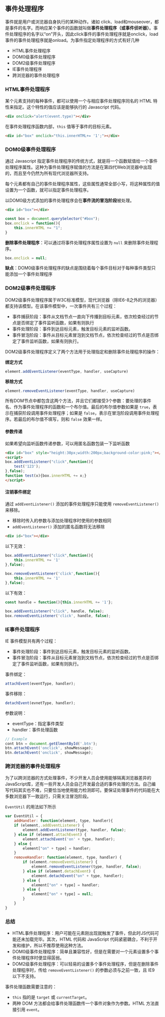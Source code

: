 ## 事件处理程序

事件就是用户或浏览器自身执行的某种动作。诸如 click、load和mouseover，都是事件的名字。而响应某个事件的函数就叫做**事件处理程序（或事件侦听器）**。事件处理程序的名字以“on”开头，因此click事件的事件处理程序就是onclick，load事件的事件处理程序就是onload。为事件指定处理程序的方式有好几种

- HTML事件处理程序
- DOM0级事件处理程序
- DOM2级事件处理程序
- IE事件处理程序
- 跨浏览器的事件处理程序

### HTML事件处理程序

某个元素支持的每种事件，都可以使用一个与相应事件处理程序同名的 HTML 特性来指定。这个特性的值应该是能够执行的 Javascript 代码。

```html
<div onclick="alert(event.type)"></div>
```

在事件处理程序函数内部，`this` 值等于事件的目标元素。

```html
<div id="box" onclick="this.innerHTML+= '1';"></div>
```

### DOM0级事件处理程序

通过 Javascript 指定事件处理程序的传统方式，就是将一个函数赋值给一个事件处理程序属性。这种为事件处理程序赋值的方法是在第四代Web浏览器中出现的，而且至今仍然为所有现代浏览器所支持。

每个元素都有自己的事件处理程序属性，这些属性通常全部小写，将这种属性的值设置为一个函数，就可以指定事件处理程序。

以DOM0级方式添加的事件处理程序会在**事件流的冒泡阶段**被处理。

```html
<div id="box"></div>  
```

```js
const box = document.querySelector("#box");
box.onclick = function(){
    this.innerHTML += "1";
}
```

**删除事件处理程序**：可以通过将事件处理程序属性设置为 `null` 来删除事件处理程序。

```js
box.onclick = null;
```

**缺点**：DOM0级事件处理程序的缺点是围绕着每个事件目标对于每种事件类型只能添加一个事件处理程序

### DOM2级事件处理程序

DOM2级事件处理程序属于W3C标准模型，现代浏览器（除IE6-8之外的浏览器）都支持该模型。在该事件模型中，一次事件共有三个过程：

- 事件捕获阶段：事件从文档节点一直向下传播到目标元素，依次检查经过的节点是否绑定了事件监听函数，如果有则执行
- 事件处理阶段：事件到达目标元素，触发目标元素的监听函数。
- 事件冒泡阶段：事件从目标元素冒泡到文档节点，依次检查经过的节点是否绑定了事件监听函数，如果有则执行。

DOM2级事件处理程序定义了两个方法用于处理指定和删除事件处理程序的操作：

**绑定方式**

```js
element.addEventListener(eventType, handler, useCapture)
```

**移除方式**

```js
element.removeEventListener(eventType, handler, useCapture)
```

所有DOM节点中都包含这两个方法，并且它们都接受3个参数：要处理的事件名、作为事件处理程序的函数和一个布尔值。最后的布尔值参数如果是 `true`，表示在捕获阶段调用事件处理程序；如果是 `false`，表示在冒泡阶段调用事件处理程序。若最后的布尔值不填写，则和 `false` 效果一样。

#### 参数传递

如果希望向监听函数传递参数，可以用匿名函数包装一下监听函数

```html
<div id="box" style="height:30px;width:200px;background-color:pink;"></div>
<script>
box.addEventListener("click",function(){
    test('123');
},false);
function test(x){box.innerHTML += x;}
</script>
```

#### 注销事件绑定

通过 `addEventListener()` 添加的事件处理程序只能使用 `removeEventListener()` 来移除。

- 移除时传入的参数与添加处理程序时使用的参数相同
- `addEventListener()` 添加的匿名函数将无法移除

```html
<div id="box"></div>
```

以下无效：

```js
box.addEventListener("click",function(){
    this.innerHTML += '1'
},false);
    
box.removeEventListener('click',function(){
    this.innerHTML += '1'
},false);   
```

以下有效：

```js
const handle = function(){this.innerHTML += '1'};

box.addEventListener("click", handle, false);
box.removeEventListener('click', handle, false);    
```

### IE事件处理程序

IE 事件模型共有两个过程：

- 事件处理阶段：事件到达目标元素，触发目标元素的监听函数。
- 事件冒泡阶段：事件从目标元素冒泡到文档节点，依次检查经过的节点是否绑定了事件监听函数，如果有则执行。

事件绑定：

```js
attachEvent(eventType, handler);
```

事件移除：

```js
detachEvent(evnetType, handler);
```

参数说明：

- eventType：指定事件类型
- handler：事件处理函数

```js
// Example
cont btn = document.getElmentById('.btn');
btn.attachEvent('onclick', showMessage);
btn.detachEvent('onclick', showMessage);
```

### 跨浏览器的事件处理程序

为了以跨浏览器的方式处理事件，不少开发人员会使用能够隔离浏览器差异的JavaScript库，还有一些开发人员会自己开发最合适的事件处理的方法。自己编写代码其实也不难，只要恰当地使用能力检测即可。要保证处理事件的代码能在大多数浏览器下一致运行，只需关注冒泡阶段。

`EventUtil` 的用法如下所示

```javascript
var EventUtil = {
    addHandler: function(element, type, handler){
    if (element,.addEventListener) {
        element.addEventListener(type, handler, false);
    } else if (element.attachEvent) {
        element.attachEvent('on' + type, handler);
    } else {
        element["on" + type] = handler;
    }
    removeHandler: function(element, type, handler) {
        if (element.removeEventListener) {
            element.removeEventListener(type, handler, false);
        } else if (element.detachEvent) {
            element.detachEvent("on" + type, handler);
        } else {
            element["on" + type] = handler;
        } else {
            element["on" + type] = null;
        }
    }
}
```

### 总结

- HTML事件处理程序：用户可能在元素刚出现就触发了事件，但此时JS代码可能还未加载完毕。其次，HTML 代码和 JavaScript 代码紧密耦合，不利于开发和维护，所以不推荐使用这种方法。
- DOM0级事件处理程序：简单且兼容性好，但是在需要对一个元素设置多个事件处理程序时便显得孱弱。
- DOM2级事件处理程序：可以轻易的设置多个事件处理程序，但是在删除事件处理程序时，传给 `removeEventListener()` 的参数必须与之前一致，且 IE9 以下不支持。

事件处理函数需要注意的：

- `this` 指的是 `target` 或 `currentTarget`。
- 两种 DOM 方法都会给事件处理函数传一个事件对象作为参数。HTML 方法直接引用 `event`。